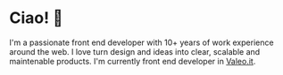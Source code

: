 # Ciao! 👋

I'm a passionate front end developer with 10+ years of work experience around the web. I love turn design and ideas into clear, scalable and maintenable products. I'm currently front end developer in [Valeo.it](https://www.valeo.it).

